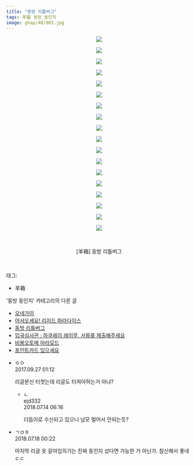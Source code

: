 ```yaml
---
title: "동방 리틀버그"
tags: 羊箱 동방_동인지
image: ghap/40/001.jpg
---
```

<div class="article">
<p style="text-align: center; clear: none; float: none;"><img src="{{ site.nasurl }}/ghap/40/001.jpg"/></p>
<p style="text-align: center; clear: none; float: none;"><img src="{{ site.nasurl }}/ghap/40/002.jpg"/></p>
<p style="text-align: center; clear: none; float: none;"><img src="{{ site.nasurl }}/ghap/40/003.jpg"/></p>
<p style="text-align: center; clear: none; float: none;"><img src="{{ site.nasurl }}/ghap/40/004.jpg"/></p>
<p style="text-align: center; clear: none; float: none;"><img src="{{ site.nasurl }}/ghap/40/005.jpg"/></p>
<p style="text-align: center; clear: none; float: none;"><img src="{{ site.nasurl }}/ghap/40/006.jpg"/></p>
<p style="text-align: center; clear: none; float: none;"><img src="{{ site.nasurl }}/ghap/40/007.jpg"/></p>
<p style="text-align: center; clear: none; float: none;"><img src="{{ site.nasurl }}/ghap/40/008.jpg"/></p>
<p style="text-align: center; clear: none; float: none;"><img src="{{ site.nasurl }}/ghap/40/009.jpg"/></p>
<p style="text-align: center; clear: none; float: none;"><img src="{{ site.nasurl }}/ghap/40/010.jpg"/></p>
<p style="text-align: center; clear: none; float: none;"><img src="{{ site.nasurl }}/ghap/40/011.jpg"/></p>
<p style="text-align: center; clear: none; float: none;"><img src="{{ site.nasurl }}/ghap/40/012.jpg"/></p>
<p style="text-align: center; clear: none; float: none;"><img src="{{ site.nasurl }}/ghap/40/013.jpg"/></p>
<p style="text-align: center; clear: none; float: none;"><img src="{{ site.nasurl }}/ghap/40/014.jpg"/></p>
<p style="text-align: center; clear: none; float: none;"><img src="{{ site.nasurl }}/ghap/40/015.jpg"/></p>
<p style="text-align: center; clear: none; float: none;"><img src="{{ site.nasurl }}/ghap/40/016.jpg"/></p>
<p style="text-align: center; clear: none; float: none;"><img src="{{ site.nasurl }}/ghap/40/017.jpg"/></p>
<p style="text-align: center; clear: none; float: none;"><img src="{{ site.nasurl }}/ghap/40/018.jpg"/></p>
<p style="text-align: center; clear: none; float: none;"><br/></p>
<p style="text-align: center; clear: none; float: none;">[羊箱] 동방 리틀버그</p>
<p><br/></p>
</div><div class="tagTrail">
<p>태그: </p>
<ul>
<li>羊箱</li>
</ul>
</div><div class="another">
<p>'동방 동인지' 카테고리의 다른 글</p>
<ul>
<li><a href="/2016-06-16-ghap_43">오네가이</a></li>
<li><a href="/2016-06-16-ghap_42">어서오세요! 리지드 파라다이스</a></li>
<li><a href="/2016-06-16-ghap_40">동방 리틀버그</a></li>
<li><a href="/2016-06-16-ghap_38">입국심사관 : 하쿠레이 레이무, 서류를 제출해주세요</a></li>
<li><a href="/2016-06-16-ghap_37">비봉오토메 아라모드</a></li>
<li><a href="/2016-06-16-ghap_36">포인트카드 있으세요</a></li>
</ul>
</div><div class="cb_module cb_fluid">
<div class="cb_wrt cb_profile">
<div class="comment">
<ul>
<li class="cb_thumb_off" id="comment15091281">
<div class="cb_comment_area">
<div class="cb_info_area">
<div class="cb_section">
<span class="cb_nick_name">ㅇㅇ</span>
</div>
<div class="cb_section">
<span class="cb_date">2017.09.27 01:12 </span>
</div>
</div>
<div class="cb_dsc_comment">
<p class="cb_dsc">
											리글분신 터졋는데 리글도 터져야하는거 아냐?
										</p>
</div>
<ul>
<li class="cb_thumb_off" id="comment15286393">
<span class="cb_bu_subnode">ㄴ</span>
<div class="cb_comment_area">
<div class="cb_info_area">
<div class="cb_section">
<span class="cb_nick_name">ejd332</span>
</div>
<div class="cb_section">
<span class="cb_date">2018.07.14 06:16 </span>
</div>
</div>
<div class="cb_dsc_comment">
<p class="cb_dsc">
																더듬이로 수신되고 있으니 넘모 멀어서 안되는듯?
															</p>
</div>
</div>
</li>
</ul>
</div></li>
<li class="cb_thumb_off" id="comment15288966">
<div class="cb_comment_area">
<div class="cb_info_area">
<div class="cb_section">
<span class="cb_nick_name">ㄱㅁㅎ</span>
</div>
<div class="cb_section">
<span class="cb_date">2018.07.18 00:22 </span>
</div>
</div>
<div class="cb_dsc_comment">
<p class="cb_dsc">
											마지막 리글 옷 갈아입히기는 진짜 동인지 샀다면 가능한 거 아닌가. 참신해서 좋네ㄷㄷ
										</p>
</div>
</div></li>
</ul>
</div>
</div><!-- commentList close -->
</div>